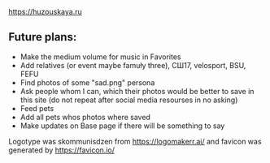 https://huzouskaya.ru

Future plans:
---
+ Make the medium volume for music in Favorites
+ Add relatives (or event maybe famuły three), СШ17, velosport, BSU, FEFU
+ Find photos of some "sad.png" persona
+ Ask people whom I can, which their photos would be better to save in this site (do not repeat after social media resourses in no asking)
+ Feed pets
+ Add all pets whos photos where saved
+ Make updates on Base page if there will be something to say

Logotype was skommunisdzen from https://logomakerr.ai/
and favicon was generated by
https://favicon.io/

